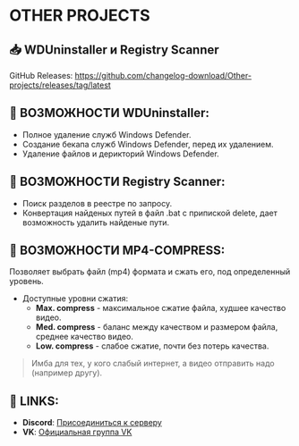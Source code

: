 # OTHER PROJECTS

## 📥 WDUninstaller и Registry Scanner

GitHub Releases: https://github.com/changelog-download/Other-projects/releases/tag/latest

## 🚀 ВОЗМОЖНОСТИ WDUninstaller:

- Полное удаление служб Windows Defender.
- Создание бекапа служб Windows Defender, перед их удалением.
- Удаление файлов и дерикторий Windows Defender.

## 🚀 ВОЗМОЖНОСТИ Registry Scanner:

- Поиск разделов в реестре по запросу.
- Конвертация найденых путей в файл .bat с припиской delete, дает возможность удалить найденые пути.

## 🚀 ВОЗМОЖНОСТИ MP4-COMPRESS:

Позволяет выбрать файл (mp4) формата и сжать его, под определенный уровень.

- Доступные уровни сжатия:
  - **Max. compress** - максимальное сжатие файла, худшее качество видео.
  - **Med. compress** - баланс между качеством и размером файла, среднее качество видео.
  - **Low. compress** - слабое сжатие, почти без потерь качества.

> Имба для тех, у кого слабый интернет, а видео отправить надо (например другу).

## 📧 LINKS:

- **Discord**: [Присоединиться к серверу](https://discord.gg/uMjN6xrDjM)
- **VK**: [Официальная группа VK](https://vk.com/recleaner_official)

